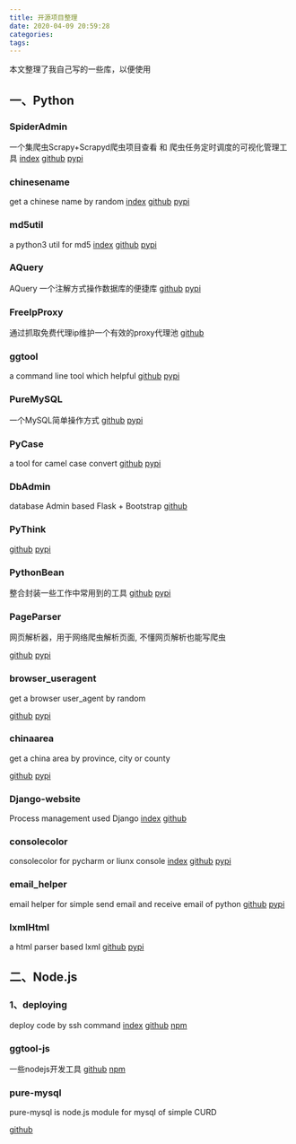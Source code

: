 ```yaml
---
title: 开源项目整理
date: 2020-04-09 20:59:28
categories:
tags:
---
```


本文整理了我自己写的一些库，以便使用
<!-- more -->

## 一、Python
### SpiderAdmin
一个集爬虫Scrapy+Scrapyd爬虫项目查看 和 爬虫任务定时调度的可视化管理工具
[index](https://www.pengshiyu.com/SpiderAdmin/) 
[github](https://github.com/mouday/SpiderAdmin)
[pypi](https://pypi.org/project/SpiderAdmin/)

### chinesename
get a chinese name by random 
[index](http://www.pengshiyu.com/chinesename/)
[github](https://github.com/mouday/chinesename)
[pypi](https://pypi.org/project/chinesename/)


### md5util
a python3 util for md5 
[index](http://www.pengshiyu.com/md5util/)
[github](https://github.com/mouday/md5util)
[pypi](https://pypi.org/project/md5util/)

### AQuery
AQuery 一个注解方式操作数据库的便捷库
[github](https://github.com/mouday/AQuery)
[pypi](https://pypi.org/project/AQuery/)


### FreeIpProxy
通过抓取免费代理ip维护一个有效的proxy代理池
[github](https://github.com/mouday/FreeIpProxy)

### ggtool
a command line tool which helpful
[github](https://github.com/mouday/ggtool)
[pypi](https://pypi.org/project/ggtool/)

### PureMySQL
一个MySQL简单操作方式
[github](https://github.com/mouday/PureMySQL)
[pypi](https://pypi.org/project/PureMySQL/)

### PyCase
a tool for camel case convert
[github](https://github.com/mouday/PyCase)
[pypi](https://pypi.org/project/PyCase/)

### DbAdmin
database Admin based Flask + Bootstrap
[github](https://github.com/mouday/DbAdmin)


### PyThink
[github](https://github.com/mouday/PyThink)
[pypi](https://pypi.org/project/PyThink/)


### PythonBean
整合封装一些工作中常用到的工具
[github](https://github.com/mouday/PythonBean)
[pypi](https://pypi.org/project/PythonBean/)

### PageParser
网页解析器，用于网络爬虫解析页面, 不懂网页解析也能写爬虫

[github](https://github.com/mouday/PageParser)
[pypi](https://pypi.org/project/page-parser/)

### browser_useragent
get a browser user_agent by random

[github](https://github.com/mouday/browser_useragent)
[pypi](https://pypi.org/project/page-parser/)

### chinaarea 
get a china area by province, city or county

[github](https://github.com/mouday/chinaarea)
[pypi](https://pypi.org/project/chinaarea/)

### Django-website
Process management used Django 
[index](https://www.pengshiyu.com/Django-website/)
[github](https://github.com/mouday/chinaarea)

### consolecolor
consolecolor for pycharm or liunx console 
[index](http://www.pengshiyu.com/consolecolor/)
[github](https://github.com/mouday/consolecolor)
[pypi](https://pypi.org/project/consolecolor/)

### email_helper
email helper for simple send email and receive email of python
[github](https://github.com/mouday/email_helper)
[pypi](https://pypi.org/project/email-helper/)

### lxmlHtml
a html parser based lxml
[github](https://github.com/mouday/lxmlHtml)
[pypi](https://pypi.org/project/lxmlHtml/)


## 二、Node.js
### 1、deploying
deploy code by ssh command
[index](https://www.pengshiyu.com/deploying/) 
[github](https://github.com/mouday/deploying) 
[npm](https://www.npmjs.com/package/deploying)

### ggtool-js
一些nodejs开发工具
[github](https://github.com/mouday/ggtool-js)
[npm](https://www.npmjs.com/package/ggtool-js)

### pure-mysql
pure-mysql is node.js module for mysql of simple CURD

[github](https://github.com/mouday/pure-mysql)